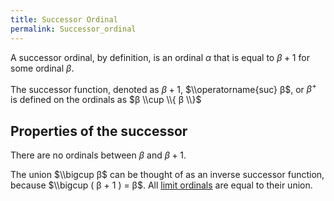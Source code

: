 ```yaml
---
title: Successor Ordinal
permalink: Successor_ordinal
---
```












  
A successor ordinal, by definition, is an ordinal $α$ that is
equal to $β + 1$ for some ordinal $β$.

The successor function, denoted as $β+1$, $\\operatorname{suc}
β$, or $β ^+$ is defined on the ordinals as $β \\cup \\{
β \\}$

## Properties of the successor

There are no ordinals between $β$ and $β + 1$.

The union $\\bigcup β$ can be thought of as an inverse successor
function, because $\\bigcup ( β + 1 ) = β$. All [limit
ordinals](Limit_ordinal "Limit ordinal")
are equal to their union.


